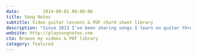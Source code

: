 ```yaml
---
date:         2014-09-01 00:00:00
title: Song Notes
subtitle: Video guitar lessons & PDF chord sheet library
description: "Since 2013 I've been sharing songs I learn on guitar through both video lessons and illustrative PDF chord sheets. I publish new videos & PDFs each week: 300+ lessons, 200k+ YouTube subscribers, and 3k+ supporters on Patreon."
website: http://playsongnotes.com
cta: Browse my videos & PDF library
category: featured
---
```

